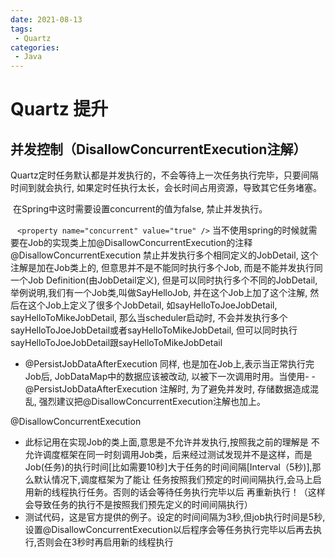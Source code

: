 ```yaml
---
date: 2021-08-13
tags:
 - Quartz
categories: 
 - Java
---
```

# Quartz 提升

## 并发控制（DisallowConcurrentExecution注解）

​		Quartz定时任务默认都是并发执行的，不会等待上一次任务执行完毕，只要间隔时间到就会执行, 如果定时任执行太长，会长时间占用资源，导致其它任务堵塞。


​		在Spring中这时需要设置concurrent的值为false, 禁止并发执行。

​		` <property name="concurrent" value="true" />`
​		当不使用spring的时候就需要在Job的实现类上加@DisallowConcurrentExecution的注释
@DisallowConcurrentExecution 禁止并发执行多个相同定义的JobDetail, 这个注解是加在Job类上的, 但意思并不是不能同时执行多个Job, 而是不能并发执行同一个Job Definition(由JobDetail定义), 但是可以同时执行多个不同的JobDetail, 举例说明,我们有一个Job类,叫做SayHelloJob, 并在这个Job上加了这个注解, 然后在这个Job上定义了很多个JobDetail, 如sayHelloToJoeJobDetail, sayHelloToMikeJobDetail, 那么当scheduler启动时, 不会并发执行多个sayHelloToJoeJobDetail或者sayHelloToMikeJobDetail, 但可以同时执行sayHelloToJoeJobDetail跟sayHelloToMikeJobDetail

- @PersistJobDataAfterExecution 同样, 也是加在Job上,表示当正常执行完Job后, JobDataMap中的数据应该被改动, 以被下一次调用时用。当使用- - @PersistJobDataAfterExecution 注解时, 为了避免并发时, 存储数据造成混乱, 强烈建议把@DisallowConcurrentExecution注解也加上。




@DisallowConcurrentExecution

- 此标记用在实现Job的类上面,意思是不允许并发执行,按照我之前的理解是 不允许调度框架在同一时刻调用Job类，后来经过测试发现并不是这样，而是Job(任务)的执行时间[比如需要10秒]大于任务的时间间隔[Interval（5秒)],那么默认情况下,调度框架为了能让 任务按照我们预定的时间间隔执行,会马上启用新的线程执行任务。否则的话会等待任务执行完毕以后 再重新执行！（这样会导致任务的执行不是按照我们预先定义的时间间隔执行）
- 测试代码，这是官方提供的例子。设定的时间间隔为3秒,但job执行时间是5秒,设置@DisallowConcurrentExecution以后程序会等任务执行完毕以后再去执行,否则会在3秒时再启用新的线程执行